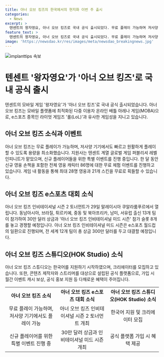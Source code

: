 ```yaml
---
title: 아너 오브 킹즈의 한국에서의 현지화 이번 주 출시
categories:
  - News
excerpt: >
  텐센트의 왕자영요, 아너 오브 킹즈로 국내 공식 출시되었다. 무료 플레이 가능하며 저사양 기기에서도 즐길 수 있는 MOBA 게임으로, 레벨 인피니트가 서비스를 맡았다. 한 달 동안 신규 플레이어를 위한 무료 체험 이벤트를 진행하며, 인게임 활동을 통해 다양한 보상을 얻을 수 있다. 아너 오브 킹즈 e스포츠 대회와 아너 오브 킹즈 인비테이셔널 시즌 2 토너먼트도 펼쳐져 전 세계적인 화제를 모으고 있다. 한국어 지원을 시작한 아너 오브 킹즈 스튜디오는 콘텐츠 제작자와 스트리머를 대상으로 다채로운 혜택을 제공한다.
feature_text: >
  텐센트의 왕자영요, 아너 오브 킹즈로 국내 공식 출시되었다. 무료 플레이 가능하며 저사양 기기에서도 즐길 수 있는 MOBA 게임으로, 레벨 인피니트가 서비스를 맡았다. 한 달 동안 신규 플레이어를 위한 무료 체험 이벤트를 진행하며, 인게임 활동을 통해 다양한 보상을 얻을 수 있다. 아너 오브 킹즈 e스포츠 대회와 아너 오브 킹즈 인비테이셔널 시즌 2 토너먼트도 펼쳐져 전 세계적인 화제를 모으고 있다. 한국어 지원을 시작한 아너 오브 킹즈 스튜디오는 콘텐츠 제작자와 스트리머를 대상으로 다채로운 혜택을 제공한다.
image: 'https://newsdao.kr/res/images/meta/newsdao_breakingnews.jpg'
---
```


<p><img src="https://newsdao.kr/res/images/meta/newsdao_breakingnews.jpg" alt="implanttips 속보" /></p>

<h1>텐센트 '왕자영요'가 '아너 오브 킹즈'로 국내 공식 출시</h1>

<p data-ke-size="size16">텐센트의 모바일 게임 '왕자영요'가 '아너 오브 킹즈'로 국내 공식 출시되었습니다. 아너 오브 킹즈는 모바일 플랫폼에 최적화된 다중 이용자 온라인 배틀 아레나 게임(MOBA)으로, e스포츠 종목인 라이엇 게임즈 '롤(LoL)'과 유사한 게임성을 지니고 있습니다.</p>

<h2 data-ke-size="size26">아너 오브 킹즈 소식과 이벤트</h2>

<p data-ke-size="size16">아너 오브 킹즈는 무료 플레이가 가능하며, 저사양 기기에서도 빠르고 원활하게 플레이할 수 있도록 용량을 최소화했습니다. 지원사는 텐센트 계열 글로벌 게임 퍼블리셔 레벨 인피니트가 맡았으며, 신규 플레이어들을 위한 특별 이벤트를 진행 중입니다. 한 달 동안 신규 영웅 손책을 포함한 전체 영웅 캐릭터 86명에 대한 무료 체험 이벤트를 진행하고 있습니다. 게임 내 활동을 통해 최대 28명 영웅과 21개 스킨을 무료로 획들할 수 있습니다.</p>

<h2 data-ke-size="size26">아너 오브 킹즈 e스포츠 대회 소식</h2>

<p data-ke-size="size16">아너 오브 킹즈 인비테이셔널 시즌 2 토너먼트가 29일 말레이시아 쿠알라룸푸르에서 열립니다. 동남아시아, 브라질, 튀르키예, 중동 및 북아프리카, 남미, 서유럽 출신 13개 팀이 참가하여 30만 달러 상금과 '아너 오브 킹즈 인비테이셔널 미드 시즌' 참가 슬롯 8개를 놓고 경쟁할 예정입니다. 아너 오브 킹즈 인비테이셔널 미드 시즌은 e스포츠 월드컵의 일환으로 진행되며, 전 세계 12개 팀이 총 상금 300만 달러를 두고 대결할 예정입니다.</p>

<h2 data-ke-size="size26">아너 오브 킹즈 스튜디오(HOK Studio) 소식</h2>

<p data-ke-size="size16">아너 오브 킹즈 스튜디오는 한국어를 지원하기 시작하였으며, 크리에이터를 모집하고 있습니다. 또한, 콘텐츠 제작자와 스트리머를 대상으로 설립된 공식 플랫폼으로, 가입 시 월간 이벤트 캐시 보상, 공식 홍보 지원 등 다채로운 혜택이 주어집니다.</p>

<table>
  <tr>
    <td style="text-align: center; height: 17px;"><b>아너 오브 킹즈 소식</b></td>
    <td style="text-align: center; height: 17px;"><b>아너 오브 킹즈 e스포츠 대회 소식</b></td>
   <td style="text-align: center; height: 17px;"><b>아너 오브 킹즈 스튜디오(HOK Studio) 소식</b></td>
  </tr>
  <tr>
    <td style="text-align: center; height: 17px;">무료 플레이 가능하며, 저사양 기기에서도 플레이 가능</td>
    <td style="text-align: center; height: 17px;">아너 오브 킹즈 인비테이셔널 시즌 2 토너먼트 개최</td>
    <td style="text-align: center; height: 17px;">한국어 지원 및 크리에이터 모집</td>
  </tr>
  <tr>
    <td style="text-align: center; height: 17px;">신규 플레이어를 위한 특별 이벤트 진행 중</td>
    <td style="text-align: center; height: 17px;">30만 달러 상금과 인비테이셔널 미드 시즌 개최</td>
    <td style="text-align: center; height: 17px;">공식 플랫폼 가입 시 혜택 제공</td>
  </tr>
</table>


